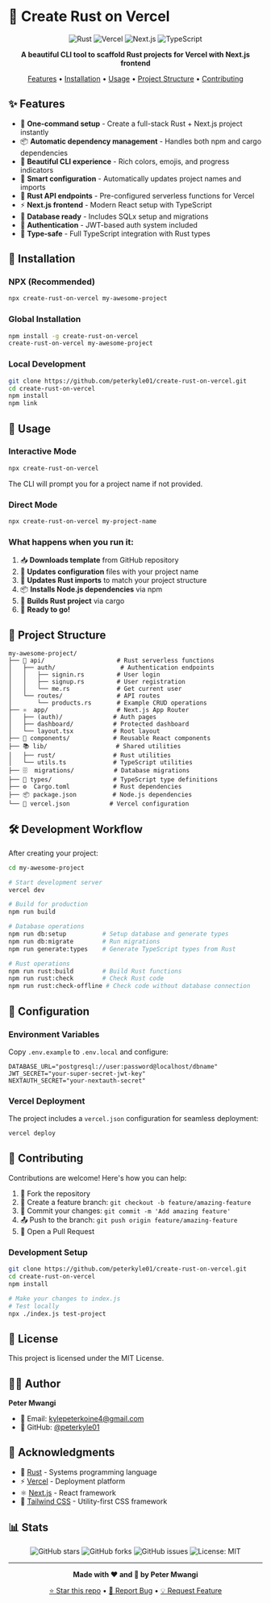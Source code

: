 # 🦀 Create Rust on Vercel

<div align="center">

![Rust](https://img.shields.io/badge/rust-%23000000.svg?style=for-the-badge&logo=rust&logoColor=white)
![Vercel](https://img.shields.io/badge/vercel-%23000000.svg?style=for-the-badge&logo=vercel&logoColor=white)
![Next.js](https://img.shields.io/badge/Next-black?style=for-the-badge&logo=next.js&logoColor=white)
![TypeScript](https://img.shields.io/badge/typescript-%23007ACC.svg?style=for-the-badge&logo=typescript&logoColor=white)

**A beautiful CLI tool to scaffold Rust projects for Vercel with Next.js frontend**

[Features](#-features) • [Installation](#-installation) • [Usage](#-usage) • [Project Structure](#-project-structure) • [Contributing](#-contributing)

</div>

## ✨ Features

- 🚀 **One-command setup** - Create a full-stack Rust + Next.js project instantly
- 📦 **Automatic dependency management** - Handles both npm and cargo dependencies
- 🎨 **Beautiful CLI experience** - Rich colors, emojis, and progress indicators
- 🔧 **Smart configuration** - Automatically updates project names and imports
- 🦀 **Rust API endpoints** - Pre-configured serverless functions for Vercel
- ⚡ **Next.js frontend** - Modern React setup with TypeScript
- 📝 **Database ready** - Includes SQLx setup and migrations
- 🔐 **Authentication** - JWT-based auth system included
- 🎯 **Type-safe** - Full TypeScript integration with Rust types

## 🚀 Installation

### NPX (Recommended)

```bash
npx create-rust-on-vercel my-awesome-project
```

### Global Installation

```bash
npm install -g create-rust-on-vercel
create-rust-on-vercel my-awesome-project
```

### Local Development

```bash
git clone https://github.com/peterkyle01/create-rust-on-vercel.git
cd create-rust-on-vercel
npm install
npm link
```

## 🎯 Usage

### Interactive Mode

```bash
npx create-rust-on-vercel
```

The CLI will prompt you for a project name if not provided.

### Direct Mode

```bash
npx create-rust-on-vercel my-project-name
```

### What happens when you run it:

1. 📥 **Downloads template** from GitHub repository
2. 📝 **Updates configuration** files with your project name
3. 🔄 **Updates Rust imports** to match your project structure
4. 📦 **Installs Node.js dependencies** via npm
5. 🦀 **Builds Rust project** via cargo
6. 🎉 **Ready to go!**

## 📁 Project Structure

```
my-awesome-project/
├── 🦀 api/                    # Rust serverless functions
│   ├── auth/                  # Authentication endpoints
│   │   ├── signin.rs         # User login
│   │   ├── signup.rs         # User registration
│   │   └── me.rs             # Get current user
│   └── routes/               # API routes
│       └── products.rs       # Example CRUD operations
├── ⚛️  app/                   # Next.js App Router
│   ├── (auth)/              # Auth pages
│   ├── dashboard/           # Protected dashboard
│   └── layout.tsx           # Root layout
├── 🎨 components/            # Reusable React components
├── 📚 lib/                   # Shared utilities
│   ├── rust/                # Rust utilities
│   └── utils.ts             # TypeScript utilities
├── 🗄️  migrations/           # Database migrations
├── 🔧 types/                 # TypeScript type definitions
├── ⚙️  Cargo.toml            # Rust dependencies
├── 📦 package.json          # Node.js dependencies
└── 🚀 vercel.json           # Vercel configuration
```

## 🛠️ Development Workflow

After creating your project:

```bash
cd my-awesome-project

# Start development server
vercel dev

# Build for production
npm run build

# Database operations
npm run db:setup          # Setup database and generate types
npm run db:migrate        # Run migrations
npm run generate:types    # Generate TypeScript types from Rust

# Rust operations
npm run rust:build        # Build Rust functions
npm run rust:check        # Check Rust code
npm run rust:check-offline # Check code without database connection
```

## 🔧 Configuration

### Environment Variables

Copy `.env.example` to `.env.local` and configure:

```env
DATABASE_URL="postgresql://user:password@localhost/dbname"
JWT_SECRET="your-super-secret-jwt-key"
NEXTAUTH_SECRET="your-nextauth-secret"
```

### Vercel Deployment

The project includes a `vercel.json` configuration for seamless deployment:

```bash
vercel deploy
```

## 🤝 Contributing

Contributions are welcome! Here's how you can help:

1. 🍴 Fork the repository
2. 🌟 Create a feature branch: `git checkout -b feature/amazing-feature`
3. 💫 Commit your changes: `git commit -m 'Add amazing feature'`
4. 📤 Push to the branch: `git push origin feature/amazing-feature`
5. 🎉 Open a Pull Request

### Development Setup

```bash
git clone https://github.com/peterkyle01/create-rust-on-vercel.git
cd create-rust-on-vercel
npm install

# Make your changes to index.js
# Test locally
npx ./index.js test-project
```

## 📝 License

This project is licensed under the MIT License.

## 👨‍💻 Author

**Peter Mwangi**

- 📧 Email: kylepeterkoine4@gmail.com
- 🐙 GitHub: [@peterkyle01](https://github.com/peterkyle01)

## 🙏 Acknowledgments

- 🦀 [Rust](https://www.rust-lang.org/) - Systems programming language
- ⚡ [Vercel](https://vercel.com/) - Deployment platform
- ⚛️ [Next.js](https://nextjs.org/) - React framework
- 🎨 [Tailwind CSS](https://tailwindcss.com/) - Utility-first CSS framework

## 📊 Stats

<div align="center">

![GitHub stars](https://img.shields.io/github/stars/peterkyle01/create-rust-on-vercel?style=social)
![GitHub forks](https://img.shields.io/github/forks/peterkyle01/create-rust-on-vercel?style=social)
![GitHub issues](https://img.shields.io/github/issues/peterkyle01/create-rust-on-vercel)
![License: MIT](https://img.shields.io/badge/License-MIT-yellow.svg)

</div>

---

<div align="center">

**Made with ❤️ and 🦀 by Peter Mwangi**

[⭐ Star this repo](https://github.com/peterkyle01/create-rust-on-vercel) • [🐛 Report Bug](https://github.com/peterkyle01/create-rust-on-vercel/issues) • [💡 Request Feature](https://github.com/peterkyle01/create-rust-on-vercel/issues)

</div>
